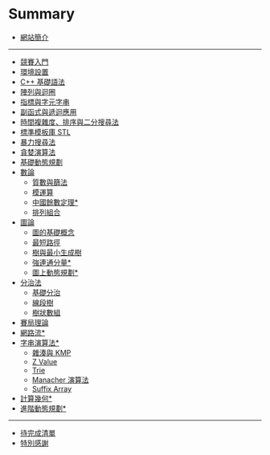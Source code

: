 # Summary

- [網站簡介](readme.md)

---

- [競賽入門](courses/intro/intro.md)
- [環境設置](courses/intro/seup_environment.md)
- [C++ 基礎語法](courses/syntax/syntax.md)
- [陣列與迴圈](courses/loop-array/loop-and-array.md)
- [指標與字元字串](courses/pointer-string/pointer-and-string.md)
- [副函式與遞迴應用](courses/function-recursive/main.md)
- [時間複雜度、排序與二分搜尋法](courses/time_complexity/time_complexity.md)
- [標準模板庫 STL]()
- [暴力搜尋法](courses/enumerate/main.md)
- [貪婪演算法]()
- [基礎動態規劃](courses/dynamic-programming/main.md)
- [數論]()
    - [質數與篩法]()
    - [模運算]()
    - [中國餘數定理*]()
    - [排列組合]()
- [圖論]()
    - [圖的基礎概念]()
    - [最短路徑]()
    - [樹與最小生成樹]()
    - [強連通分量*]()
    - [圖上動態規劃*]()
- [分治法]()
    - [基礎分治]()
    - [線段樹]()
    - [樹狀數組]()
- [賽局理論]()
- [網路流*]()
- [字串演算法*]()
    - [雜湊與 KMP]()
    - [Z Value]()
    - [Trie]()
    - [Manacher 演算法]()
    - [Suffix Array]()
- [計算幾何*]()
- [進階動態規劃*]()

---

- [待完成清單](in_progress.md)
- [特別感謝](thanks.md)

